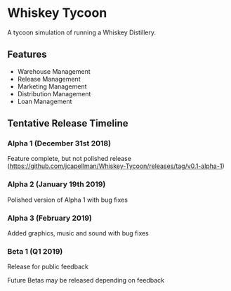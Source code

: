 # Whiskey Tycoon
A tycoon simulation of running a Whiskey Distillery.

## Features
* Warehouse Management
* Release Management
* Marketing Management
* Distribution Management
* Loan Management

## Tentative Release Timeline

### Alpha 1 (December 31st 2018)
Feature complete, but not polished release (https://github.com/jcapellman/Whiskey-Tycoon/releases/tag/v0.1-alpha-1)

### Alpha 2 (January 19th 2019)
Polished version of Alpha 1 with bug fixes

### Alpha 3 (February 2019)
Added graphics, music and sound with bug fixes

### Beta 1 (Q1 2019)
Release for public feedback

Future Betas may be released depending on feedback
